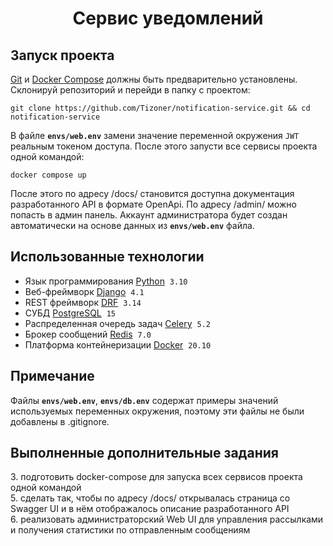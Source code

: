 <h1 align="center">Сервис уведомлений</h1>

## Запуск проекта

[Git](https://git-scm.com/book/en/v2/Getting-Started-Installing-Git) и [Docker Compose](https://docs.docker.com/compose/install/linux/) должны быть предварительно установлены. Склонируй репозиторий и перейди в папку с проектом:
```
git clone https://github.com/Tizoner/notification-service.git && cd notification-service
```
В файле **`envs/web.env`** замени значение переменной окружения `JWT` реальным токеном доступа. После этого запусти все сервисы проекта одной командой:
```
docker compose up
```
После этого по адресу /docs/ становится доступна документация разработанного API в формате OpenApi.
По адресу /admin/ можно попасть в админ панель. Аккаунт администратора будет создан автоматически на основе данных из **`envs/web.env`** файла.

## Использованные технологии

- Язык программирования [Python](https://www.python.org) &nbsp;`3.10`
- Веб-фреймворк [Django](https://www.djangoproject.com) &nbsp;`4.1`
- REST фреймворк [DRF](https://www.django-rest-framework.org) &nbsp;`3.14`
- СУБД [PostgreSQL](https://www.postgresql.org) &nbsp;`15`
- Распределенная очередь задач [Celery](https://docs.celeryq.dev) &nbsp;`5.2`
- Брокер сообщений [Redis](https://redis.io) &nbsp;`7.0`
- Платформа контейнеризации [Docker](https://www.docker.com) &nbsp;`20.10`

## Примечание

Файлы  **`envs/web.env`**, **`envs/db.env`** содержат примеры значений используемых переменных окружения, поэтому эти файлы не были добавлены в .gitignore.

## Выполненные дополнительные задания
3\. подготовить docker-compose для запуска всех сервисов проекта одной командой  
5. сделать так, чтобы по адресу /docs/ открывалась страница со Swagger UI и в нём отображалось описание разработанного API  
6. реализовать администраторский Web UI для управления рассылками и получения статистики по отправленным сообщениям
